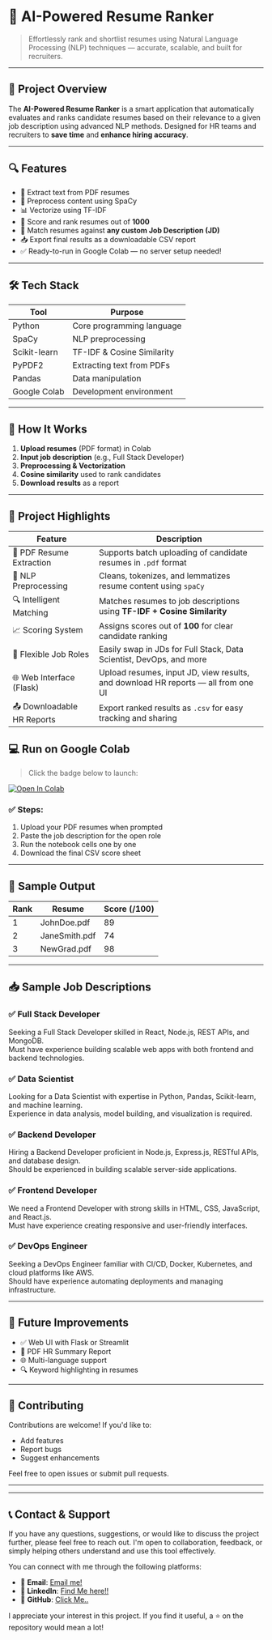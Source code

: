# 🤖 AI-Powered Resume Ranker

> Effortlessly rank and shortlist resumes using Natural Language Processing (NLP) techniques — accurate, scalable, and built for recruiters.

---

## 🚀 Project Overview

The **AI-Powered Resume Ranker** is a smart application that automatically evaluates and ranks candidate resumes based on their relevance to a given job description using advanced NLP methods. Designed for HR teams and recruiters to **save time** and **enhance hiring accuracy**.

---

## 🔍 Features

- 📄 Extract text from PDF resumes
- 🧠 Preprocess content using SpaCy
- 📊 Vectorize using TF-IDF
- 🎯 Score and rank resumes out of **1000**
- 💼 Match resumes against **any custom Job Description (JD)**
- 📥 Export final results as a downloadable CSV report
- ✅ Ready-to-run in Google Colab — no server setup needed!

---

## 🛠 Tech Stack

| Tool        | Purpose                        |
|-------------|--------------------------------|
| Python      | Core programming language      |
| SpaCy       | NLP preprocessing              |
| Scikit-learn| TF-IDF & Cosine Similarity     |
| PyPDF2      | Extracting text from PDFs      |
| Pandas      | Data manipulation              |
| Google Colab| Development environment        |

---
## 📌 How It Works

1. **Upload resumes** (PDF format) in Colab
2. **Input job description** (e.g., Full Stack Developer)
3. **Preprocessing & Vectorization**
4. **Cosine similarity** used to rank candidates
5. **Download results** as a report

---

## 📌 Project Highlights

| Feature                      | Description                                                                                  |
|-----------------------------|----------------------------------------------------------------------------------------------|
| 📄 PDF Resume Extraction    | Supports batch uploading of candidate resumes in `.pdf` format                              |
| 🧠 NLP Preprocessing         | Cleans, tokenizes, and lemmatizes resume content using `spaCy`                               |
| 🔍 Intelligent Matching      | Matches resumes to job descriptions using **TF-IDF + Cosine Similarity**                     |
| 📈 Scoring System            | Assigns scores out of **100** for clear candidate ranking                                   |
| 💼 Flexible Job Roles        | Easily swap in JDs for Full Stack, Data Scientist, DevOps, and more                          |
| 🌐 Web Interface (Flask)     | Upload resumes, input JD, view results, and download HR reports — all from one UI            |
| 📤 Downloadable HR Reports   | Export ranked results as `.csv` for easy tracking and sharing                                |


## 💻 Run on Google Colab

> Click the badge below to launch:

[![Open In Colab](https://colab.research.google.com/assets/colab-badge.svg)](https://colab.research.google.com/)

### ✅ Steps:
1. Upload your PDF resumes when prompted
2. Paste the job description for the open role
3. Run the notebook cells one by one
4. Download the final CSV score sheet

---

## 🧪 Sample Output

| Rank | Resume           | Score (/100) |
|------|------------------|----------------|
| 1    | JohnDoe.pdf      | 89            |
| 2    | JaneSmith.pdf    | 74            |
| 3    | NewGrad.pdf      | 98            |

---

## 📥 Sample Job Descriptions 

### ✅ Full Stack Developer  
Seeking a Full Stack Developer skilled in React, Node.js, REST APIs, and MongoDB.  
Must have experience building scalable web apps with both frontend and backend technologies.

### ✅ Data Scientist  
Looking for a Data Scientist with expertise in Python, Pandas, Scikit-learn, and machine learning.  
Experience in data analysis, model building, and visualization is required.

### ✅ Backend Developer  
Hiring a Backend Developer proficient in Node.js, Express.js, RESTful APIs, and database design.  
Should be experienced in building scalable server-side applications.

### ✅ Frontend Developer  
We need a Frontend Developer with strong skills in HTML, CSS, JavaScript, and React.js.  
Must have experience creating responsive and user-friendly interfaces.

### ✅ DevOps Engineer  
Seeking a DevOps Engineer familiar with CI/CD, Docker, Kubernetes, and cloud platforms like AWS.  
Should have experience automating deployments and managing infrastructure.

---

## 📌 Future Improvements

- ✅ Web UI with Flask or Streamlit
- 📄 PDF HR Summary Report
- 🌐 Multi-language support
- 🔍 Keyword highlighting in resumes

---

## 🤝 Contributing

Contributions are welcome! If you'd like to:
- Add features
- Report bugs
- Suggest enhancements

Feel free to open issues or submit pull requests.

---
---

## 📞 Contact & Support

If you have any questions, suggestions, or would like to discuss the project further, please feel free to reach out. I'm open to collaboration, feedback, or simply helping others understand and use this tool effectively.

You can connect with me through the following platforms:

- 📧 **Email**: [Email me!](mailto:teermanwaranush@gmail.com)  
- 💼 **LinkedIn**: [Find Me here!!](https://www.linkedin.com/in/anushrao/)  
- 🐙 **GitHub**: [Click Me..](https://github.com/anushrao404/)

I appreciate your interest in this project. If you find it useful, a ⭐ on the repository would mean a lot!



